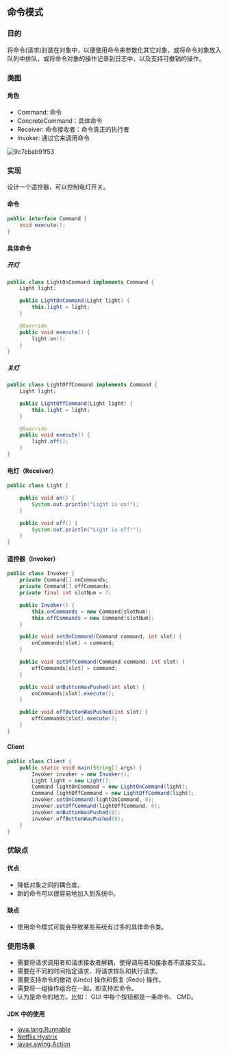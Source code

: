 ## 命令模式

### 目的

将命令(请求)封装在对象中，以便使用命令来参数化其它对象，或将命令对象放入队列中排队，或将命令对象的操作记录到日志中，以及支持可撤销的操作。

### 类图

#### 角色

- Command: 命令
- ConcreteCommand：具体命令
- Receiver: 命令接收者：命令真正的执行者
- Invoker: 通过它来调用命令

![9c7ebab91f53](https://cdn.jsdelivr.net/gh/ClareTung/ImageHostingService/img/9c7ebab91f53.png)

### 实现

设计一个遥控器，可以控制电灯开关。

#### 命令

```java
public interface Command {
    void execute();
}
```

#### 具体命令

##### 开灯

```java
public class LightOnCommand implements Command {
    Light light;

    public LightOnCommand(Light light) {
        this.light = light;
    }

    @Override
    public void execute() {
        light.on();
    }
}
```

##### 关灯

```java
public class LightOffCommand implements Command {
    Light light;

    public LightOffCommand(Light light) {
        this.light = light;
    }

    @Override
    public void execute() {
        light.off();
    }
}
```

#### 电灯（Receiver）

```java
public class Light {

    public void on() {
        System.out.println("Light is on!");
    }

    public void off() {
        System.out.println("Light is off!");
    }
}
```

#### 遥控器（Invoker）

```java
public class Invoker {
    private Command[] onCommands;
    private Command[] offCommands;
    private final int slotNum = 7;

    public Invoker() {
        this.onCommands = new Command[slotNum];
        this.offCommands = new Command[slotNum];
    }

    public void setOnCommand(Command command, int slot) {
        onCommands[slot] = command;
    }

    public void setOffCommand(Command command, int slot) {
        offCommands[slot] = command;
    }

    public void onButtonWasPushed(int slot) {
        onCommands[slot].execute();
    }

    public void offButtonWasPushed(int slot) {
        offCommands[slot].execute();
    }
}
```

#### Client

```java
public class Client {
    public static void main(String[] args) {
        Invoker invoker = new Invoker();
        Light light = new Light();
        Command lightOnCommand = new LightOnCommand(light);
        Command lightOffCommand = new LightOffCommand(light);
        invoker.setOnCommand(lightOnCommand, 0);
        invoker.setOffCommand(lightOffCommand, 0);
        invoker.onButtonWasPushed(0);
        invoker.offButtonWasPushed(0);
    }
}
```

### 优缺点

#### 优点

- 降低对象之间的耦合度。
- 新的命令可以很容易地加入到系统中。

#### 缺点

- 使用命令模式可能会导致某些系统有过多的具体命令类。

### 使用场景

- 需要将请求调用者和请求接收者解耦，使得调用者和接收者不直接交互。
- 需要在不同的时间指定请求、将请求排队和执行请求。
- 需要支持命令的撤销 (Undo) 操作和恢复 (Redo) 操作。
- 需要将一组操作组合在一起，即支持宏命令。
- 认为是命令的地方。比如： GUI 中每个按钮都是一条命令、 CMD。

#### JDK 中的使用

- [java.lang.Runnable](https://docs.oracle.com/javase/8/docs/api/java/lang/Runnable.html)
- [Netflix Hystrix](https://github.com/Netflix/Hystrix/wiki)
- [javax.swing.Action](https://docs.oracle.com/javase/8/docs/api/javax/swing/Action.html)


